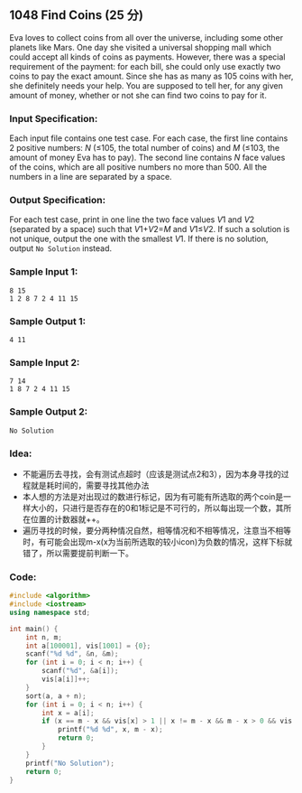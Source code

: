 ##  **1048 Find Coins (25 分)** 

Eva loves to collect coins from all over the universe, including some other planets like Mars. One day she visited a universal shopping mall which could accept all kinds of coins as payments. However, there was a special requirement of the payment: for each bill, she could only use exactly two coins to pay the exact amount. Since she has as many as 105 coins with her, she definitely needs your help. You are supposed to tell her, for any given amount of money, whether or not she can find two coins to pay for it.

### Input Specification:

Each input file contains one test case. For each case, the first line contains 2 positive numbers: *N* (≤105, the total number of coins) and *M* (≤103, the amount of money Eva has to pay). The second line contains *N* face values of the coins, which are all positive numbers no more than 500. All the numbers in a line are separated by a space.

### Output Specification:

For each test case, print in one line the two face values *V*1 and *V*2 (separated by a space) such that *V*1+*V*2=*M* and *V*1≤*V*2. If such a solution is not unique, output the one with the smallest *V*1. If there is no solution, output `No Solution` instead.

### Sample Input 1:

```in
8 15
1 2 8 7 2 4 11 15
```

### Sample Output 1:

```out
4 11
```

### Sample Input 2:

```in
7 14
1 8 7 2 4 11 15
```

### Sample Output 2:

```out
No Solution
```

### Idea:

- 不能遍历去寻找，会有测试点超时（应该是测试点2和3），因为本身寻找的过程就是耗时间的，需要寻找其他办法
- 本人想的方法是对出现过的数进行标记，因为有可能有所选取的两个coin是一样大小的，只进行是否存在的0和1标记是不可行的，所以每出现一个数，其所在位置的计数器就++。
- 遍历寻找的时候，要分两种情况自然，相等情况和不相等情况，注意当不相等时，有可能会出现m-x(x为当前所选取的较小icon)为负数的情况，这样下标就错了，所以需要提前判断一下。

### Code:

```c++
#include <algorithm>
#include <iostream>
using namespace std;

int main() {
    int n, m;
    int a[100001], vis[1001] = {0};
    scanf("%d %d", &n, &m);
    for (int i = 0; i < n; i++) {
        scanf("%d", &a[i]);
        vis[a[i]]++;
    }
    sort(a, a + n);
    for (int i = 0; i < n; i++) {
        int x = a[i];
        if (x == m - x && vis[x] > 1 || x != m - x && m - x > 0 && vis[m - x] >= 1) {
            printf("%d %d", x, m - x);
            return 0;
        }
    }
    printf("No Solution");
    return 0;
}
```

